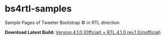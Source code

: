 # bs4rtl-samples
Sample Pages of Tweeter Bootstrap &copy; in RTL direction

**Download Latest Build:** [Version 4.1.0 (Official) + RTL 4.1.0 rev.1 (Unofficial)](https://perseusthegreat.github.io/bs4rtl-samples/archive/bootstrap-4.1.0-plus-rtl-rev.1-dist.zip)
